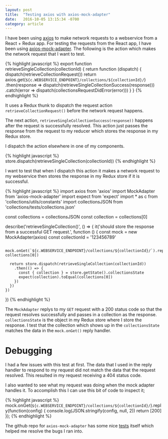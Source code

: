 ```yaml
---
layout: post
title:  "Testing axios with axios-mock-adapter"
date:   2016-10-05 13:15:34 -0700
category: article
---
```


I have been using [axios](https://www.npmjs.com/package/axios) to make network requests to a webservice from a React + Redux app. For testing the requests from the React app, I have been using [axios-mock-adapter](https://www.npmjs.com/package/axios-mock-adapter). The following is the action which makes the network request that I want to test.

<!-- more -->

{% highlight javascript %}
  export function retrieveSingleCollection(collectionId) {
    return function (dispatch) {
      dispatch(retrieveCollectionRequest())
      return axios.get(`${c.WEBSERVICE_ENDPOINT}/collections/${collectionId}/`)
        .then(response => dispatch(retrieveSingleCollectionSuccess(response)))
        .catch(error => dispatch(collectionsRequestDidError(error)))
    }
  }
{% endhighlight %}

It uses a Redux thunk to dispatch the request action `retrieveCollectionRequest()` before the network request happens.

The next action, `retrieveSingleCollectionSuccess(response))` happens after the request is successfully resolved. This action just passes the response from the request to my reducer which stores the response in my Redux store.

I dispatch the action elsewhere in one of my components.

{% highlight javascript %}
  store.dispatch(retrieveSingleCollection(collectionId))
{% endhighlight %}

I want to test that when I dispatch this action it makes a network request to my webservice then stores the response in my Redux store if it is successful.

{% highlight javascript %}
  import axios from 'axios'
  import MockAdapter from 'axios-mock-adapter'
  import expect from 'expect'
  import * as c from 'collections/utils/constants'
  import collectionsJSON from 'collections/tests/collections.json'

  const collections = collectionsJSON
  const collection = collections[0]

  describe('retrieveSingleCollection()', () => {
    it('should store the response from a successful GET request.', function () {
      const mock = new MockAdapter(axios)
      const collectionId = '123456789'

      mock.onGet(`${c.WEBSERVICE_ENDPOINT}/collections/${collectionId}/`).reply(200, collections[0])

      return store.dispatch(retrieveSingleCollection(collectionId))
        .then(() => {
          const { collection } = store.getState().collectionsState
          expect(collection).toEqual(collections[0])
        })
      })
    })
  })
{% endhighlight %}

The `MockAdapter` replys to my `GET` request with a 200 status code so that the request resolves successfully and passes in a collection as the response. `collectionsState` is the object in my Redux store where I store the response. I test that the collection which shows up in the `collectionsState` matches the data in the `mock.onGet()` reply handler. 

# Debugging

I had a few issues with this test at first. The data that I used in the reply handler to respond to my request did not match the data that the request resolved. This resulted in my request receiving a 404 status code.

I also wanted to see what my request was doing when the mock adapter handles it. To accomplish this I can use this bit of code to inspect it;

{% highlight javascript %}
  mock.onGet(`${c.WEBSERVICE_ENDPOINT}/collections/${collectionId}/`).reply(function(config) {
    console.log(JSON.stringify(config, null, 2))
    return [200]
  });
{% endhighlight %}

The github repo for `axios-mock-adapter` has some nice [tests](https://github.com/ctimmerm/axios-mock-adapter/tree/master/test) itself which helped me resolve the bugs I ran into.


